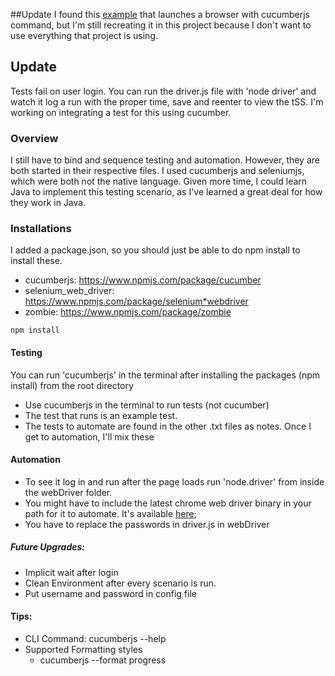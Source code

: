 ##Update
I found this [example](https://github.com/Matt-B/cucumber-js-selenium-webdriver-example) that launches a browser with cucumberjs command, but I'm still recreating it in this project because I don't want to use everything that project is using. 

## Update 
Tests fail on user login. You can run the driver.js file with 'node driver' and watch it log a run with the proper time, save and reenter to view the tSS. I'm working on integrating a test for this using cucumber. 

### Overview
I still have to bind and sequence testing and automation. However, they are both started in their respective files. I used cucumberjs and seleniumjs, which were both not the native language. Given more time, I could learn Java to implement this testing scenario, as I've learned a great deal for how they work in Java. 

### Installations
I added a package.json, so you should just be able to do npm install to install these. 
* cucumberjs: https://www.npmjs.com/package/cucumber
* selenium_web_driver: https://www.npmjs.com/package/selenium*webdriver
* zombie: https://www.npmjs.com/package/zombie

```
npm install 

```
#### Testing
You can run 'cucumberjs' in the terminal after installing the packages (npm install) from the root directory
* Use cucumberjs in the terminal to run tests (not cucumber)
* The test that runs is an example test. 
* The tests to automate are found in the other .txt files as notes. Once I get to automation, I'll mix these

#### Automation
* To see it log in and run after the page loads run 'node.driver' from inside the webDriver folder. 
* You might have to include the latest chrome web driver binary in your path for it to automate. It's available [here](http://chromedriver.storage.googleapis.com/index.html);
* You have to replace the passwords in driver.js in webDriver

##### Future Upgrades:
* Implicit wait after login
* Clean Environment after every scenario is run.
* Put username and password in config file

#### Tips:
* CLI Command: cucumberjs --help
* Supported Formatting styles
	* cucumberjs --format progress
